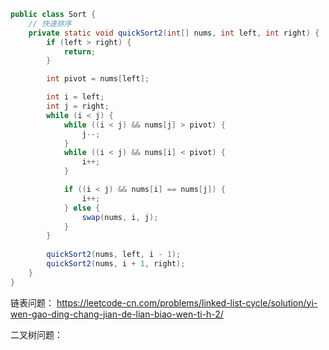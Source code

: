 ```java
public class Sort {
    // 快速排序
    private static void quickSort2(int[] nums, int left, int right) {
        if (left > right) {
            return;
        }

        int pivot = nums[left];

        int i = left;
        int j = right;
        while (i < j) {
            while ((i < j) && nums[j] > pivot) {
                j--;
            }
            while ((i < j) && nums[i] < pivot) {
                i++;
            }

            if ((i < j) && nums[i] == nums[j]) {
                i++;
            } else {
                swap(nums, i, j);
            }
        }
        
        quickSort2(nums, left, i - 1);
        quickSort2(nums, i + 1, right);
    }
}
```

链表问题：
https://leetcode-cn.com/problems/linked-list-cycle/solution/yi-wen-gao-ding-chang-jian-de-lian-biao-wen-ti-h-2/

二叉树问题：
